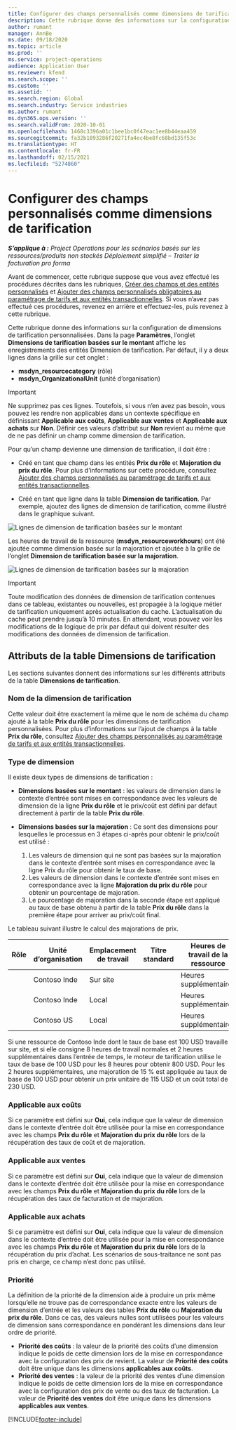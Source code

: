 ```yaml
---
title: Configurer des champs personnalisés comme dimensions de tarification
description: Cette rubrique donne des informations sur la configuration de dimensions de tarification à l’aide de champs personnalisés.
author: rumant
manager: AnnBe
ms.date: 09/18/2020
ms.topic: article
ms.prod: ''
ms.service: project-operations
audience: Application User
ms.reviewer: kfend
ms.search.scope: ''
ms.custom: ''
ms.assetid: ''
ms.search.region: Global
ms.search.industry: Service industries
ms.author: rumant
ms.dyn365.ops.version: ''
ms.search.validFrom: 2020-10-01
ms.openlocfilehash: 1468c3396a01c1bee1bc0f47eac1ee8b44eaa459
ms.sourcegitcommit: fa32b1893286f20271fa4ec4be8fc68bd135f53c
ms.translationtype: HT
ms.contentlocale: fr-FR
ms.lasthandoff: 02/15/2021
ms.locfileid: "5274860"
---
```

# <a name="set-up-custom-fields-as-pricing-dimensions"></a>Configurer des champs personnalisés comme dimensions de tarification

_**S’applique à :** Project Operations pour les scénarios basés sur les ressources/produits non stockés Déploiement simplifié – Traiter la facturation pro forma_

Avant de commencer, cette rubrique suppose que vous avez effectué les procédures décrites dans les rubriques, [Créer des champs et des entités personnalisés](create-custom-fields-entities-pricing-dimensions.md) et [Ajouter des champs personnalisés obligatoires au paramétrage de tarifs et aux entités transactionnelles](add-custom-fields-price-setup-transactional-entities.md). Si vous n’avez pas effectué ces procédures, revenez en arrière et effectuez-les, puis revenez à cette rubrique. 

Cette rubrique donne des informations sur la configuration de dimensions de tarification personnalisées. Dans la page **Paramètres**, l’onglet **Dimensions de tarification basées sur le montant** affiche les enregistrements des entités Dimension de tarification. Par défaut, il y a deux lignes dans la grille sur cet onglet :

- **msdyn_resourcecategory** (rôle)
- **msdyn_OrganizationalUnit** (unité d’organisation)

> [!IMPORTANT]
> Ne supprimez pas ces lignes. Toutefois, si vous n’en avez pas besoin, vous pouvez les rendre non applicables dans un contexte spécifique en définissant **Applicable aux coûts**, **Applicable aux ventes** et **Applicable aux achats** sur **Non**. Définir ces valeurs d’attribut sur **Non** revient au même que de ne pas définir un champ comme dimension de tarification.

Pour qu’un champ devienne une dimension de tarification, il doit être :

- Créé en tant que champ dans les entités **Prix du rôle** et **Majoration du prix du rôle**. Pour plus d’informations sur cette procédure, consultez [Ajouter des champs personnalisés au paramétrage de tarifs et aux entités transactionnelles](add-custom-fields-price-setup-transactional-entities.md).

- Créé en tant que ligne dans la table **Dimension de tarification**. Par exemple, ajoutez des lignes de dimension de tarification, comme illustré dans le graphique suivant. 

![Lignes de dimension de tarification basées sur le montant](media/Amt-based-PD.png)

Les heures de travail de la ressource (**msdyn_resourceworkhours**) ont été ajoutée comme dimension basée sur la majoration et ajoutée à la grille de l’onglet **Dimension de tarification basée sur la majoration**.

![Lignes de dimension de tarification basées sur la majoration](media/Markup-based-PD.png)


> [!IMPORTANT]
> Toute modification des données de dimension de tarification contenues dans ce tableau, existantes ou nouvelles, est propagée à la logique métier de tarification uniquement après actualisation du cache. L’actualisation du cache peut prendre jusqu’à 10 minutes. En attendant, vous pouvez voir les modifications de la logique de prix par défaut qui doivent résulter des modifications des données de dimension de tarification.


## <a name="attributes-of-the-pricing-dimensions-table"></a>Attributs de la table Dimensions de tarification
Les sections suivantes donnent des informations sur les différents attributs de la table **Dimensions de tarification**.

### <a name="pricing-dimension-name"></a>Nom de la dimension de tarification
Cette valeur doit être exactement la même que le nom de schéma du champ ajouté à la table **Prix du rôle** pour les dimensions de tarification personnalisées. Pour plus d’informations sur l’ajout de champs à la table **Prix du rôle**, consultez [Ajouter des champs personnalisés au paramétrage de tarifs et aux entités transactionnelles](add-custom-fields-price-setup-transactional-entities.md).

### <a name="type-of-dimension"></a>Type de dimension
Il existe deux types de dimensions de tarification :
  
  - **Dimensions basées sur le montant** : les valeurs de dimension dans le contexte d’entrée sont mises en correspondance avec les valeurs de dimension de la ligne **Prix du rôle** et le prix/coût est défini par défaut directement à partir de la table **Prix du rôle**.
  - **Dimensions basées sur la majoration** : Ce sont des dimensions pour lesquelles le processus en 3 étapes ci-après pour obtenir le prix/coût est utilisé :
 
    1. Les valeurs de dimension qui ne sont pas basées sur la majoration dans le contexte d’entrée sont mises en correspondance avec la ligne Prix du rôle pour obtenir le taux de base.
    2. Les valeurs de dimension dans le contexte d’entrée sont mises en correspondance avec la ligne **Majoration du prix du rôle** pour obtenir un pourcentage de majoration.
    3. Le pourcentage de majoration dans la seconde étape est appliqué au taux de base obtenu à partir de la table **Prix du rôle** dans la première étape pour arriver au prix/coût final.
   
   Le tableau suivant illustre le calcul des majorations de prix.
  
| Rôle        | Unité d’organisation    |Emplacement de travail      |Titre standard      |Heures de travail de la ressource      |  Majoration|
| ------------|-------------|-------------------|--------------------|-------------------------|--------:|
|             | Contoso Inde|Sur site            |                    |Heures supplémentaires                 |15     |
|             | Contoso Inde|Local             |                    |Heures supplémentaires                 |10     |
|             | Contoso US   |Local             |                    |Heures supplémentaires                 |20     |


Si une ressource de Contoso Inde dont le taux de base est 100 USD travaille sur site, et si elle consigne 8 heures de travail normales et 2 heures supplémentaires dans l’entrée de temps, le moteur de tarification utilise le taux de base de 100 USD pour les 8 heures pour obtenir 800 USD. Pour les 2 heures supplémentaires, une majoration de 15 % est appliquée au taux de base de 100 USD pour obtenir un prix unitaire de 115 USD et un coût total de 230 USD.

### <a name="applicable-to-cost"></a>Applicable aux coûts 
Si ce paramètre est défini sur **Oui**, cela indique que la valeur de dimension dans le contexte d’entrée doit être utilisée pour la mise en correspondance avec les champs **Prix du rôle** et **Majoration du prix du rôle** lors de la récupération des taux de coût et de majoration.

### <a name="applicable-to-sales"></a>Applicable aux ventes
Si ce paramètre est défini sur **Oui**, cela indique que la valeur de dimension dans le contexte d’entrée doit être utilisée pour la mise en correspondance avec les champs **Prix du rôle** et **Majoration du prix du rôle** lors de la récupération des taux de facturation et de majoration.

### <a name="applicable-to-purchase"></a>Applicable aux achats
Si ce paramètre est défini sur **Oui**, cela indique que la valeur de dimension dans le contexte d’entrée doit être utilisée pour la mise en correspondance avec les champs **Prix du rôle** et **Majoration du prix du rôle** lors de la récupération du prix d’achat. Les scénarios de sous-traitance ne sont pas pris en charge, ce champ n’est donc pas utilisé. 

### <a name="priority"></a>Priorité
La définition de la priorité de la dimension aide à produire un prix même lorsqu’elle ne trouve pas de correspondance exacte entre les valeurs de dimension d’entrée et les valeurs des tables **Prix du rôle** ou **Majoration du prix du rôle**. Dans ce cas, des valeurs nulles sont utilisées pour les valeurs de dimension sans correspondance en pondérant les dimensions dans leur ordre de priorité.

- **Priorité des coûts** : la valeur de la priorité des coûts d’une dimension indique le poids de cette dimension lors de la mise en correspondance avec la configuration des prix de revient. La valeur de **Priorité des coûts** doit être unique dans les dimensions **applicables aux coûts**.
- **Priorité des ventes** : la valeur de la priorité des ventes d’une dimension indique le poids de cette dimension lors de la mise en correspondance avec la configuration des prix de vente ou des taux de facturation. La valeur de **Priorité des ventes** doit être unique dans les dimensions **applicables aux ventes**.


[!INCLUDE[footer-include](../includes/footer-banner.md)]